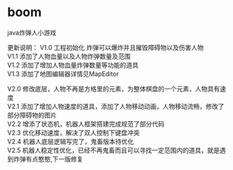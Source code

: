 # boom

java炸弹人小游戏

更新说明：
V1.0 工程初始化 炸弹可以爆炸并且摧毁障碍物以及伤害人物<br>
V1.1 添加了人物血量以及人物炸弹数量及范围<br>
V1.2 添加了增加人物血量炸弹数量等功能的道具<br>
V1.3 添加了地图编辑器详情见MapEditor<br>

V2.0 修改底层，人物不再是方格里的元素，为整体棋盘的一个元素，人物具有速度<br>
V2.1 添加了增加人物速度的道具，添加了人物移动动画，人物移动流畅，修改了部分障碍物的图片<br>
V2.2 增添了状态机，机器人框架搭建完成规范了部分代码<br>
V2.3 优化移动速度，解决了双人控制下键盘冲突<br>
V2.4 机器人底层逻辑写完了，鬼畜版本待优化<br>
V2.5 机器人稳定性优化，已经不再鬼畜而且可以寻找一定范围内的道具，就是遇到炸弹有点憨憨,下一版修复<br>
